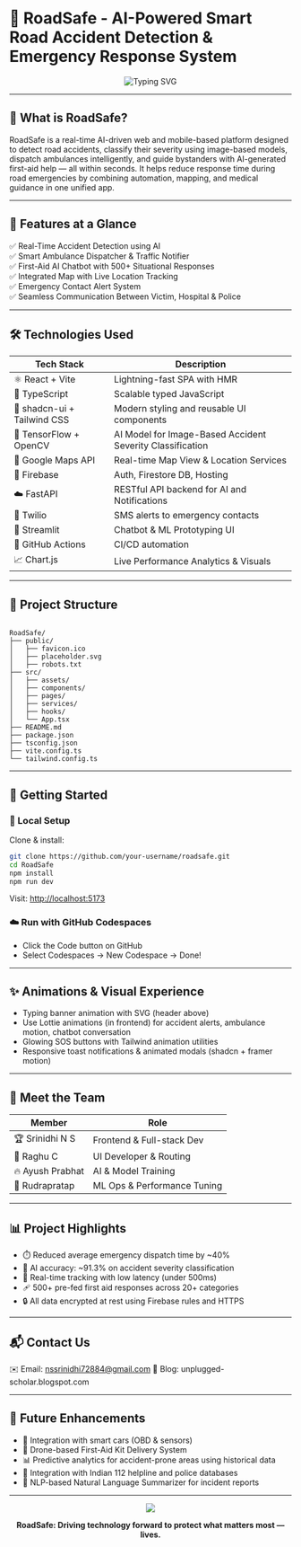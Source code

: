 # 🚦 RoadSafe - AI-Powered Smart Road Accident Detection & Emergency Response System

<p align="center">
  <img src="https://readme-typing-svg.herokuapp.com?font=Fira+Code&size=24&pause=1000&color=F763D7&center=true&vCenter=true&width=1000&lines=Empowering+Emergency+Response+with+AI;Real-time+Accident+Detection+and+Dispatch;Faster+Rescue+Means+More+Lives+Saved" alt="Typing SVG" />
</p>

---

## 🧠 What is RoadSafe?
RoadSafe is a real-time AI-driven web and mobile-based platform designed to detect road accidents, classify their severity using image-based models, dispatch ambulances intelligently, and guide bystanders with AI-generated first-aid help — all within seconds. It helps reduce response time during road emergencies by combining automation, mapping, and medical guidance in one unified app.

---

## 🎯 Features at a Glance
✅ Real-Time Accident Detection using AI  
✅ Smart Ambulance Dispatcher & Traffic Notifier  
✅ First-Aid AI Chatbot with 500+ Situational Responses  
✅ Integrated Map with Live Location Tracking  
✅ Emergency Contact Alert System  
✅ Seamless Communication Between Victim, Hospital & Police  

---

## 🛠️ Technologies Used
| Tech Stack              | Description                                |
|--------------------------|--------------------------------------------|
| ⚛️ React + Vite           | Lightning-fast SPA with HMR                 |
| 🔷 TypeScript             | Scalable typed JavaScript                  |
| 🎨 shadcn-ui + Tailwind CSS | Modern styling and reusable UI components  |
| 🧠 TensorFlow + OpenCV    | AI Model for Image-Based Accident Severity Classification |
| 📡 Google Maps API        | Real-time Map View & Location Services      |
| 🧬 Firebase               | Auth, Firestore DB, Hosting                |
| ☁️ FastAPI                | RESTful API backend for AI and Notifications |
| 💬 Twilio                 | SMS alerts to emergency contacts           |
| 🧠 Streamlit              | Chatbot & ML Prototyping UI                |
| 🐙 GitHub Actions         | CI/CD automation                           |
| 📈 Chart.js               | Live Performance Analytics & Visuals       |

---

## 📂 Project Structure
```

RoadSafe/
├── public/
│   ├── favicon.ico
│   ├── placeholder.svg
│   ├── robots.txt
├── src/
│   ├── assets/
│   ├── components/
│   ├── pages/
│   ├── services/
│   ├── hooks/
│   └── App.tsx
├── README.md
├── package.json
├── tsconfig.json
├── vite.config.ts
└── tailwind.config.ts

````

---

## 🚀 Getting Started

### 🔧 Local Setup
Clone & install:
```bash
git clone https://github.com/your-username/roadsafe.git
cd RoadSafe
npm install
npm run dev
````

Visit: [http://localhost:5173](http://localhost:5173)

### ☁️ Run with GitHub Codespaces

* Click the Code button on GitHub
* Select Codespaces → New Codespace → Done!

---

## ✨ Animations & Visual Experience

* Typing banner animation with SVG (header above)
* Use Lottie animations (in frontend) for accident alerts, ambulance motion, chatbot conversation
* Glowing SOS buttons with Tailwind animation utilities
* Responsive toast notifications & animated modals (shadcn + framer motion)

---

## 👥 Meet the Team

| Member           | Role                        |
| ---------------- | --------------------------- |
| 🏆 Srinidhi N S  | Frontend & Full-stack Dev   |
| 🚀 Raghu C       | UI Developer & Routing      |
| 🔥 Ayush Prabhat | AI & Model Training         |
| 🌟 Rudrapratap   | ML Ops & Performance Tuning |

---

## 📊 Project Highlights

* ⏱️ Reduced average emergency dispatch time by \~40%
* 🧠 AI accuracy: \~91.3% on accident severity classification
* 📡 Real-time tracking with low latency (under 500ms)
* 🩹 500+ pre-fed first aid responses across 20+ categories
* 🔒 All data encrypted at rest using Firebase rules and HTTPS

---

## 📬 Contact Us

✉️ Email: [nssrinidhi72884@gmail.com](mailto:nssrinidhi72884@gmail.com)
📝 Blog: unplugged-scholar.blogspot.com

---

## 🧪 Future Enhancements

* 🚗 Integration with smart cars (OBD & sensors)
* 🚁 Drone-based First-Aid Kit Delivery System
* 📊 Predictive analytics for accident-prone areas using historical data
* 🧭 Integration with Indian 112 helpline and police databases
* 🧾 NLP-based Natural Language Summarizer for incident reports

---

<p align="center">
  <img src="https://img.shields.io/badge/Built%20With-%F0%9F%92%BB%20Code%20and%20Compassion-ff69b4?style=for-the-badge"/>
</p>

<p align="center">
  <strong>RoadSafe: Driving technology forward to protect what matters most — lives.</strong>  
</p>
